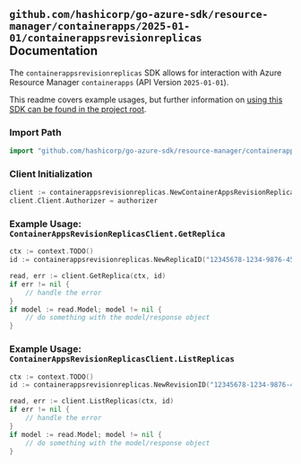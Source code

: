 
## `github.com/hashicorp/go-azure-sdk/resource-manager/containerapps/2025-01-01/containerappsrevisionreplicas` Documentation

The `containerappsrevisionreplicas` SDK allows for interaction with Azure Resource Manager `containerapps` (API Version `2025-01-01`).

This readme covers example usages, but further information on [using this SDK can be found in the project root](https://github.com/hashicorp/go-azure-sdk/tree/main/docs).

### Import Path

```go
import "github.com/hashicorp/go-azure-sdk/resource-manager/containerapps/2025-01-01/containerappsrevisionreplicas"
```


### Client Initialization

```go
client := containerappsrevisionreplicas.NewContainerAppsRevisionReplicasClientWithBaseURI("https://management.azure.com")
client.Client.Authorizer = authorizer
```


### Example Usage: `ContainerAppsRevisionReplicasClient.GetReplica`

```go
ctx := context.TODO()
id := containerappsrevisionreplicas.NewReplicaID("12345678-1234-9876-4563-123456789012", "example-resource-group", "containerAppName", "revisionName", "replicaName")

read, err := client.GetReplica(ctx, id)
if err != nil {
	// handle the error
}
if model := read.Model; model != nil {
	// do something with the model/response object
}
```


### Example Usage: `ContainerAppsRevisionReplicasClient.ListReplicas`

```go
ctx := context.TODO()
id := containerappsrevisionreplicas.NewRevisionID("12345678-1234-9876-4563-123456789012", "example-resource-group", "containerAppName", "revisionName")

read, err := client.ListReplicas(ctx, id)
if err != nil {
	// handle the error
}
if model := read.Model; model != nil {
	// do something with the model/response object
}
```
